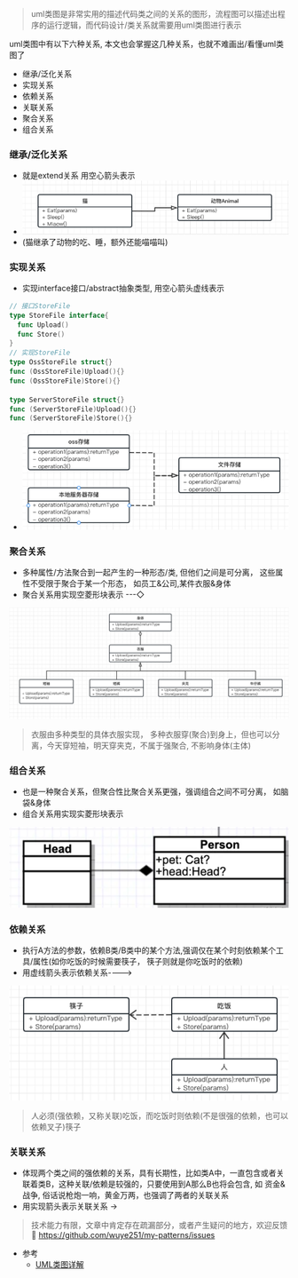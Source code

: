 >  uml类图是非常实用的描述代码类之间的关系的图形，流程图可以描述出程序的运行逻辑，而代码设计/类关系就需要用uml类图进行表示

uml类图中有以下六种关系, 本文也会掌握这几种关系，也就不难画出/看懂uml类图了

- 继承/泛化关系
- 实现关系
- 依赖关系
- 关联关系
- 聚合关系
- 组合关系

### 继承/泛化关系

- 就是extend关系  用空心箭头表示
- ![image-20230212183841574](../assets/image-20230212183841574.png)
- (猫继承了动物的吃、睡，额外还能喵喵叫)

### 实现关系

- 实现interface接口/abstract抽象类型, 用空心箭头虚线表示

```go
// 接口StoreFile
type StoreFile interface{
  func Upload()
  func Store()
}
// 实现StoreFile
type OssStoreFile struct{}
func (OssStoreFile)Upload(){}
func (OssStoreFile)Store(){}

type ServerStoreFile struct{}
func (ServerStoreFile)Upload(){}
func (ServerStoreFile)Store(){}
```

- ![image-20230212182347426](../assets/image-20230212182347426.png)

### 聚合关系

- 多种属性/方法聚合到一起产生的一种形态/类,  但他们之间是可分离， 这些属性不受限于聚合于某一个形态， 如员工&公司,某件衣服&身体
- 聚合关系用实现空菱形块表示  ---◇ 

![image-20230212202827316](../assets/image-20230212202827316.png)            

> 衣服由多种类型的具体衣服实现， 多种衣服穿(聚合)到身上，但也可以分离，今天穿短袖，明天穿夹克，不属于强聚合, 不影响身体(主体)

### 组合关系

- 也是一种聚合关系，但聚合性比聚合关系更强，强调组合之间不可分离， 如脑袋&身体
- 组合关系用实现实菱形块表示

![image-20230212203946163](../assets/image-20230212203946163.png)

### 依赖关系

- 执行A方法的参数，依赖B类/B类中的某个方法,强调仅在某个时刻依赖某个工具/属性(如你吃饭的时候需要筷子， 筷子则就是你吃饭时的依赖)
- 用虚线箭头表示依赖关系---->

![image-20230212204237468](../assets/image-20230212204237468.png)

> 人必须(强依赖，又称关联)吃饭，而吃饭时则依赖(不是很强的依赖，也可以依赖叉子)筷子

### 关联关系

- 体现两个类之间的强依赖的关系，具有长期性，比如类A中，一直包含或者关联着类B，这种关联/依赖是较强的，只要使用到A那么B也将会包含, 如 资金&战争, 俗话说枪炮一响，黄金万两，也强调了两者的关联关系
- 用实现箭头表示关联关系 ->



> 技术能力有限，文章中肯定存在疏漏部分，或者产生疑问的地方，欢迎反馈🍵
> https://github.com/wuye251/my-patterns/issues

- 参考
  - [UML类图详解](https://juejin.cn/post/6844903893327937550#heading-4)

